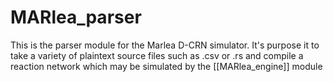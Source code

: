 # MARlea_parser
This is the parser module for the Marlea D-CRN simulator. It's purpose it to take a variety of plaintext source files such as .csv or .rs and compile a reaction network which may be simulated by the [[MARlea_engine]] module
